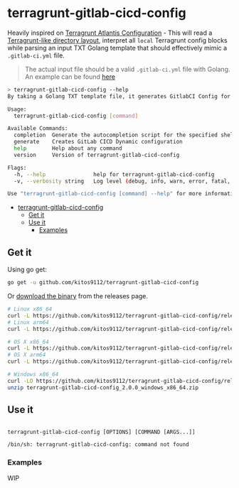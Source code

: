 # terragrunt-gitlab-cicd-config

Heavily inspired on [Terragrunt Atlantis Configuration](https://github.com/transcend-io/terragrunt-atlantis-config) - This will read a [Terragrunt-like directory layout](https://github.com/gruntwork-io/terragrunt-infrastructure-live-example), interpret all `local` Terragrunt config blocks while parsing an input TXT Golang template that should effectively mimic a `.gitlab-ci.yml` file.

> The actual input file should be a valid `.gitlab-ci.yml` file with Golang. An example can be found [here](test/inputs/.gitlab-ci.yml.tpl)

```bash
> terragrunt-gitlab-cicd-config --help
By taking a Golang TXT template file, it generates GitlabCI Config for Terragrunt IaC live style projects maintained in a mono-repo fashion.

Usage:
  terragrunt-gitlab-cicd-config [command]

Available Commands:
  completion  Generate the autocompletion script for the specified shell
  generate    Creates GitLab CICD Dynamic configuration
  help        Help about any command
  version     Version of terragrunt-gitlab-cicd-config

Flags:
  -h, --help               help for terragrunt-gitlab-cicd-config
  -v, --verbosity string   Log level (debug, info, warn, error, fatal, panic (default "info")

Use "terragrunt-gitlab-cicd-config [command] --help" for more information about a command.
```
<!-- TOC -->

- [terragrunt-gitlab-cicd-config](#app)
  - [Get it](#get-it)
  - [Use it](#use-it)
    - [Examples](#examples)

<!-- /TOC -->

## Get it

Using go get:

```bash
go get -u github.com/kitos9112/terragrunt-gitlab-cicd-config
```

Or [download the binary](https://github.com/kitos9112/terragrunt-gitlab-cicd-config/releases/latest) from the releases page.

```bash
# Linux x86_64
curl -L https://github.com/kitos9112/terragrunt-gitlab-cicd-config/releases/download/2.0.0/terragrunt-gitlab-cicd-config_2.0.0_linux_x86_64.tar.gz | tar xz
# Linux arm64
curl -L https://github.com/kitos9112/terragrunt-gitlab-cicd-config/releases/download/2.0.0/terragrunt-gitlab-cicd-config_2.0.0_linux_arm64.tar.gz | tar xz

# OS X x86_64
curl -L https://github.com/kitos9112/terragrunt-gitlab-cicd-config/releases/download/2.0.0/terragrunt-gitlab-cicd-config_2.0.0_osx_x86_64.tar.gz | tar xz
# OS X arm64
curl -L https://github.com/kitos9112/terragrunt-gitlab-cicd-config/releases/download/2.0.0/terragrunt-gitlab-cicd-config_2.0.0_osx_arm64.tar.gz | tar xz

# Windows x86_64
curl -LO https://github.com/kitos9112/terragrunt-gitlab-cicd-config/releases/download/2.0.0/terragrunt-gitlab-cicd-config_2.0.0_windows_x86_64.zip
unzip terragrunt-gitlab-cicd-config_2.0.0_windows_x86_64.zip
```

## Use it

```text

terragrunt-gitlab-cicd-config [OPTIONS] [COMMAND [ARGS...]]

/bin/sh: terragrunt-gitlab-cicd-config: command not found
```

### Examples

WIP
